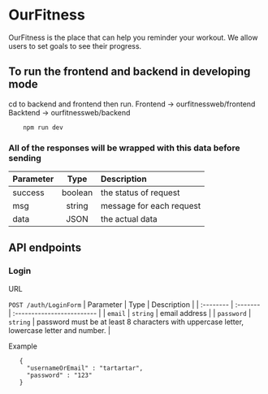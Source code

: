 # OurFitness

OurFitness is the place that can help you reminder your workout. We allow
users to set goals to see their progress.

## To run the frontend and backend in developing mode

cd to backend and frontend then run.
Frontend -> ourfitnessweb/frontend
Backtend -> ourfitnessweb/backend

```
    npm run dev
```

### All of the responses will be wrapped with this data before sending
| Parameter | Type | Description |
|-----|:----:|:-----|
| success| boolean | the status of request|
| msg | string | message for each request |
| data | JSON | the actual data |

## API endpoints

### Login

URL

`POST /auth/LoginForm`
| Parameter | Type | Description |
| :-------- | :------- | :------------------------- |
| `email` | `string` | email address |
| `password` | `string` | password must be at least 8 characters with uppercase letter, lowercase letter and number. |

Example

```
   {
     "usernameOrEmail" : "tartartar",
     "password" : "123"
   }

```
